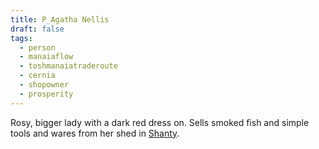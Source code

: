 ```yaml
---
title: P_Agatha Nellis
draft: false
tags:
  - person
  - manaiaflow
  - toshmanaiatraderoute
  - cernia
  - shopowner
  - prosperity
---
```


Rosy, bigger lady with a dark red dress on. Sells smoked fish and simple tools and wares from her shed in [Shanty](../Tosh-Manaia%20Trade%20Route/L_Shanty.md).
